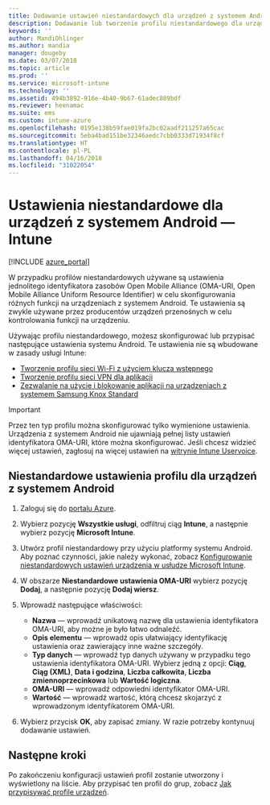 ```yaml
---
title: Dodawanie ustawień niestandardowych dla urządzeń z systemem Android w usłudze Microsoft Intune — Azure | Microsoft Docs
description: Dodawanie lub tworzenie profilu niestandardowego dla urządzeń z systemem Android w celu utworzenia profilu sieci Wi-Fi z kluczem wstępnym, utworzenia profilu sieci VPN dla aplikacji lub zezwalania na użycie bądź blokowanie aplikacji dla urządzeń z system Samsung Knox Standard w usłudze Microsoft Intune
keywords: ''
author: MandiOhlinger
ms.author: mandia
manager: dougeby
ms.date: 03/07/2018
ms.topic: article
ms.prod: ''
ms.service: microsoft-intune
ms.technology: ''
ms.assetid: 494b3892-916e-4b40-9b67-61adec889bdf
ms.reviewer: heenamac
ms.suite: ems
ms.custom: intune-azure
ms.openlocfilehash: 0195e138b59fae019fa2bc02aadf211257a65cac
ms.sourcegitcommit: 5eba4bad151be32346aedc7cbb0333d71934f8cf
ms.translationtype: HT
ms.contentlocale: pl-PL
ms.lasthandoff: 04/16/2018
ms.locfileid: "31022054"
---
```

# <a name="custom-settings-for-android-devices---intune"></a>Ustawienia niestandardowe dla urządzeń z systemem Android — Intune

[!INCLUDE [azure_portal](./includes/azure_portal.md)]

W przypadku profilów niestandardowych używane są ustawienia jednolitego identyfikatora zasobów Open Mobile Alliance (OMA-URI, Open Mobile Alliance Uniform Resource Identifier) w celu skonfigurowania różnych funkcji na urządzeniach z systemem Android. Te ustawienia są zwykle używane przez producentów urządzeń przenośnych w celu kontrolowania funkcji na urządzeniu.

Używając profilu niestandardowego, możesz skonfigurować lub przypisać następujące ustawienia systemu Android. Te ustawienia nie są wbudowane w zasady usługi Intune:

- [Tworzenie profilu sieci Wi-Fi z użyciem klucza wstępnego](/intune/wi-fi-profile-shared-key)
- [Tworzenie profilu sieci VPN dla aplikacji](/intune/android-pulse-secure-per-app-vpn)
- [Zezwalanie na użycie i blokowanie aplikacji na urządzeniach z systemem Samsung Knox Standard](/intune/samsung-knox-apps-allow-block)

>[!IMPORTANT]
> Przez ten typ profilu można skonfigurować tylko wymienione ustawienia. Urządzenia z systemem Android nie ujawniają pełnej listy ustawień identyfikatora OMA-URI, które można skonfigurować. Jeśli chcesz widzieć więcej ustawień, zagłosuj na więcej ustawień na [witrynie Intune Uservoice](https://microsoftintune.uservoice.com/forums/291681-ideas).

## <a name="custom-profile-settings-for-android-devices"></a>Niestandardowe ustawienia profilu dla urządzeń z systemem Android

1. Zaloguj się do [portalu Azure](https://portal.azure.com). 
2. Wybierz pozycję **Wszystkie usługi**, odfiltruj ciąg **Intune**, a następnie wybierz pozycję **Microsoft Intune**.
3. Utwórz profil niestandardowy przy użyciu platformy systemu Android. Aby poznać czynności, jakie należy wykonać, zobacz [Konfigurowanie niestandardowych ustawień urządzenia w usłudze Microsoft Intune](custom-settings-configure.md).
4. W obszarze **Niestandardowe ustawienia OMA-URI** wybierz pozycję **Dodaj**, a następnie pozycję **Dodaj wiersz**.
5. Wprowadź następujące właściwości:

   - **Nazwa** — wprowadź unikatową nazwę dla ustawienia identyfikatora OMA-URI, aby możne je było łatwo odnaleźć.
   - **Opis elementu** — wprowadź opis ułatwiający identyfikację ustawienia oraz zawierający inne ważne szczegóły.
   - **Typ danych** — wprowadź typ danych używany w przypadku tego ustawienia identyfikatora OMA-URI. Wybierz jedną z opcji: **Ciąg**, **Ciąg (XML)**, **Data i godzina**, **Liczba całkowita**, **Liczba zmiennoprzecinkowa** lub **Wartość logiczna**.
   - **OMA-URI** — wprowadź odpowiedni identyfikator OMA-URI.
   - **Wartość** — wprowadź wartość, którą chcesz skojarzyć z wprowadzonym identyfikatorem OMA-URI.

6. Wybierz przycisk **OK**, aby zapisać zmiany. W razie potrzeby kontynuuj dodawanie ustawień.

## <a name="next-steps"></a>Następne kroki

Po zakończeniu konfiguracji ustawień profil zostanie utworzony i wyświetlony na liście. Aby przypisać ten profil do grup, zobacz [Jak przypisywać profile urządzeń](device-profile-assign.md).
